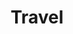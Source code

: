 ---
#description: Currated selection of travel photography.
menus: "main"
title: Travel
categories: ["travel"]
weight: 3
params:
  featured_image: castle-by-500em.jpeg
  theme: light
  sort_order: desc
  sort_by: Name # Exif.Date
resources:
  - src: castle-by-500em.jpeg
    params:
      cover: true
---